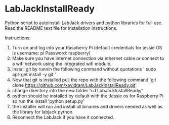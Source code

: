 # LabJackInstallReady
Python script to autoinstall LabJack drivers and python libraries for full use.
Read the README text file for installation instructions.

Instructions:
1. Turn on and log into your Raspberry Pi (default credentials for jessie OS is username: pi   Password: raspberry)
2. Make sure you have internet connection via ethernet cable or connect to a wifi network using the integrated wifi module.
3. Install git by runnin the following command without quotations ' sudo apt-get install -y git '
4. Now that git is installed pull the repo with the following command 'git clone https://github.com/xavidram/LabJackInstallReady.git'
5. change directory into the new folder 'cd LabJackInstallReady/'
6. python should be installed by default with the Jessie os for Raspberry Pi so run the install 'python setup.py'
7. the installer will run and install all binaries and drivers needed as well as the library for labjack python.
8. Reconnect the LabJack if you have it connected.

